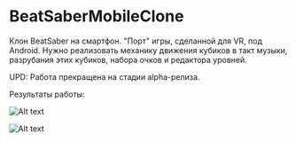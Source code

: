 # BeatSaberMobileClone

Клон BeatSaber на смартфон. "Порт" игры, сделанной для VR, под Android. 
Нужно реализовать механику движения кубиков в такт музыки, разрубания этих кубиков, набора очков и редактора уровней.

UPD:
Работа прекращена на стадии alpha-релиза.



Результаты работы:

![Alt text](/demo/screen/Menu.png "Меню")

![Alt text](/demo/screen/Editor.png "Редактор")

